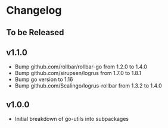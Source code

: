 # Changelog

## To be Released

## v1.1.0

* Bump github.com/rollbar/rollbar-go from 1.2.0 to 1.4.0
* Bump github.com/sirupsen/logrus from 1.7.0 to 1.8.1
* Bump go version to 1.16
* Bump github.com/Scalingo/logrus-rollbar from 1.3.2 to 1.4.0

## v1.0.0

* Initial breakdown of go-utils into subpackages

